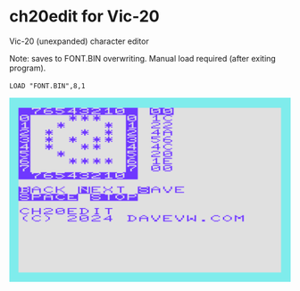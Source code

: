 # ch20edit for Vic-20 #

Vic-20 (unexpanded) character editor

Note: saves to FONT.BIN overwriting.   Manual load required (after exiting program).

``
LOAD "FONT.BIN",8,1
``

![prototype](media/functional.png)
